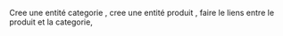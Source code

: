 Cree une entité categorie , 
cree une entité produit ,
faire le liens entre le produit et la categorie,
